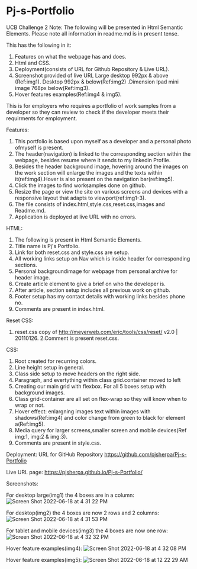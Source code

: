 # Pj-s-Portfolio
UCB Challenge 2
Note:
The following will be presented in Html Semantic Elements.
Please note all information in readme.md is in present tense.

This has the following in it:

1. Features on what the webpage has and does.
2. Html and CSS.
3. Deployment(consists of URL for Github Repository & Live URL). 
4. Screenshot provided of live URL Large desktop 992px & above (Ref:img1). Desktop 992px & below(Ref:img2) .Dimension Ipad mini image 768px below(Ref:img3).
5. Hover features examples(Ref:img4 & img5).

This is for employers who requires a portfolio of work samples from a developer so they can review to check if the developer meets their requirments for employment.

Features:

1. This portfolio is based upon myself as a developer and a personal photo ofmyself is present. 
2. The header(navigation) is linked to the corresponding section within the webpage, besides resume where it sends to my linkedin Profile.
3. Besides the header background image, hovering around the images on the work section will enlarge the images and the texts within it(ref:img4).Hover is also present on the navigation bar(ref:img5).
4. Click the images to find worksamples done on github.
5. Resize the page or view the site on various screens and devices with a responsive layout that adapts to viewport(ref:img1-3).
6. The file consists of index.html,style.css,reset.css,images and Readme.md.
7. Application is deployed at live URL with no errors.

HTML:

1. The following is present in Html Semantic Elements.
2. Title name is Pj's Portfolio.
3. Link for both reset.css and style.css are setup.
4. All working links setup on Nav which is inside header for corresponding sections.
5. Personal backgroundimage for webpage from personal archive for header image.
6. Create article element to give a brief on who the developer is.
7. After article, section setup includes all previous work on github.
8. Footer setup has my contact details with working links besides phone no.
9. Comments are present in index.html.

Reset CSS:
1. reset.css copy of http://meyerweb.com/eric/tools/css/reset/ 
   v2.0 | 20110126.
2.Comment is present reset.css.

CSS:

1. Root created for recurring colors.
2. Line height setup in general.
3. Class side setup to move headers on the right side.
4. Paragraph, and evertything within class grid.container moved to left
5. Creating our main grid with flexbox. For all 5 boxes setup with background images.
6. Class grid-container are all set on flex-wrap so they will know when to wrap or not.
7. Hover effect: enlargning images text within images with shadows(Ref:img4) and color change from green to black for element a(Ref:img5).
8. Media query for larger screens,smaller screen and mobile devices(Ref img:1, img:2 & img:3).
9. Comments are present in style.css.

Deployment: URL for GitHub Repository https://github.com/pjsherpa/Pj-s-Portfolio

Live URL page: https://pjsherpa.github.io/Pj-s-Portfolio/

Screenshots:

For desktop large(img1) the 4 boxes are in a column:
![Screen Shot 2022-06-18 at 4 31 22 PM](https://user-images.githubusercontent.com/105903416/174460135-dd6f0ba1-49d4-44ca-a7a0-6061e31bb586.png)



For desktop(img2) the 4 boxes are now 2 rows and 2 columns:
![Screen Shot 2022-06-18 at 4 31 53 PM](https://user-images.githubusercontent.com/105903416/174460193-1f85d894-3713-48bd-8e29-632a12dbb425.png)





For tablet and mobile devices(img3) the 4 boxes are now one row:
![Screen Shot 2022-06-18 at 4 32 32 PM](https://user-images.githubusercontent.com/105903416/174460201-3e544ad0-a40b-4244-9171-11897cdd5a83.png)




Hover feature examples(img4):
![Screen Shot 2022-06-18 at 4 32 08 PM](https://user-images.githubusercontent.com/105903416/174460204-0b722ce4-ecd2-4d02-b798-e5f687e95c26.png)

 
 

Hover feature examples(img5):
![Screen Shot 2022-06-18 at 12 22 29 AM](https://user-images.githubusercontent.com/105903416/174427634-267869de-00e6-4666-a65d-7c47fbba914b.png)



